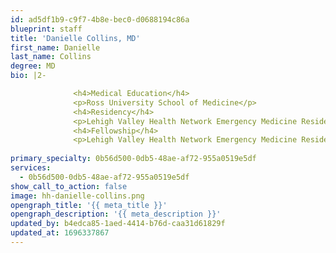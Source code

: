 ```yaml
---
id: ad5df1b9-c9f7-4b8e-bec0-d0688194c86a
blueprint: staff
title: 'Danielle Collins, MD'
first_name: Danielle
last_name: Collins
degree: MD
bio: |2-

              <h4>Medical Education</h4>
              <p>Ross University School of Medicine</p>
              <h4>Residency</h4>
              <p>Lehigh Valley Health Network Emergency Medicine Residency</p>
              <h4>Fellowship</h4>
              <p>Lehigh Valley Health Network Emergency Medicine Residency</p>
          
primary_specialty: 0b56d500-0db5-48ae-af72-955a0519e5df
services:
  - 0b56d500-0db5-48ae-af72-955a0519e5df
show_call_to_action: false
image: hh-danielle-collins.png
opengraph_title: '{{ meta_title }}'
opengraph_description: '{{ meta_description }}'
updated_by: b4edca85-1aed-4414-b76d-caa31d61829f
updated_at: 1696337867
---
```

